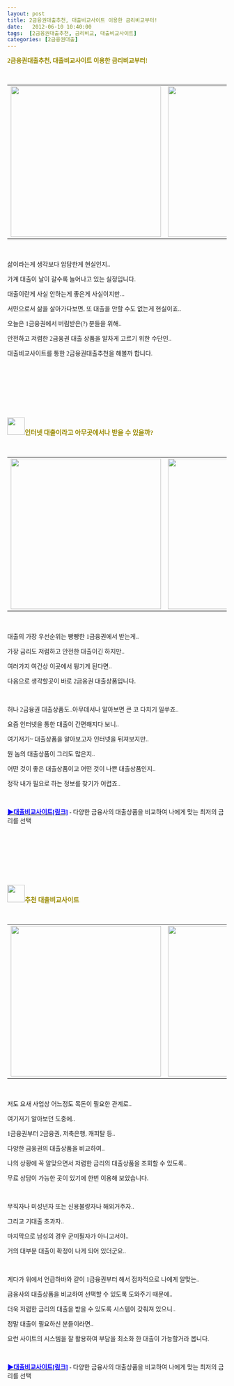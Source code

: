 ```yaml
---
layout: post
title: 2금융권대출추천, 대출비교사이트 이용한 금리비교부터!
date:   2012-06-10 10:40:00
tags:  [2금융권대출추천, 금리비교, 대출비교사이트]
categories: [2금융권대출]
---
```




<p><span style="font-family: gulim;"><strong><span style="color: rgb(153, 138, 0);">2금융권대출추천, 대출비교사이트 이용한 금리비교부터!</span></strong></span></p><p><span style="font-family: gulim;"></span>&nbsp;</p><p style="text-align: center;"><table align="center" border="0" cellspacing="5" cellpadding="0"><tbody><tr><td><span class="imageblock" style="width: 345px; height: auto; display: inline-block; max-width: 100%;"><img width="345" height="229" style="height: auto; cursor: pointer; max-width: 100%;" src="https://t1.daumcdn.net/cfile/tistory/177AC5394FD7EEB221" filename="img_business_25.jpg" filemime="image/jpeg"></span></td><td><span class="imageblock" style="width: 345px; height: auto; display: inline-block; max-width: 100%;"><img width="345" height="229" style="height: auto; cursor: pointer; max-width: 100%;" src="https://t1.daumcdn.net/cfile/tistory/1504BD394FD7EEB216" filename="img_business_20.jpg" filemime="image/jpeg"></span></td></tr></tbody></table><p></p><p><span style="font-family: gulim;"></span>&nbsp;</p><p><span style="font-family: gulim;">삶이라는게 생각보다 암담한게 현실인지..</span></p><p><span style="font-family: gulim;">가계 대출이 날이 갈수록 늘어나고 있는 실정입니다.</span></p><p><span style="font-family: gulim;">대출이란게 사실 안하는게 좋은게 사실이지만...</span></p><p><span style="font-family: gulim;">서민으로서 삶을 살아가다보면, 또 대출을 안할 수도 없는게 현실이죠..</span></p><p><span style="font-family: gulim;">오늘은 1금융권에서 버림받은(?) 분들을 위해..</span></p><p><span style="font-family: gulim;">안전하고 저렴한 2금융권 대출 상품을 알차게 고르기 위한 수단인..</span></p><p><span style="font-family: gulim;">대출비교사이트를 통한 2금융권대출추천을 해볼까 합니다.</span></p><p><span style="font-family: gulim;"></span>&nbsp;</p><p><span style="font-family: gulim;"></span>&nbsp;</p><p><span style="font-family: gulim;"></span>&nbsp;</p><p><span style="font-family: gulim;"></span>&nbsp;</p><p><span style="font-family: gulim;"><strong><span style="color: rgb(153, 138, 0); font-size: 11pt;"><span class="imageblock" style="width: 40px; height: auto; display: inline-block; max-width: 100%;"><img width="40" height="36" style="height: auto; max-width: 100%;" src="https://t1.daumcdn.net/cfile/tistory/197D60374FD7EF5015" filename="췤.jpg" filemime="image/jpeg"></span>인터넷 대출이라고 아무곳에서나 받을 수 있을까?</span></strong></span></p><p><span style="font-family: gulim;"></span>&nbsp;</p><p style="text-align: center;"><table align="center" border="0" cellspacing="5" cellpadding="0"><tbody><tr><td><span class="imageblock" style="width: 345px; height: auto; display: inline-block; max-width: 100%;"><img width="345" height="229" style="height: auto; cursor: pointer; max-width: 100%;" src="https://t1.daumcdn.net/cfile/tistory/157E71394FD7EEB320" filename="img_business_21.jpg" filemime="image/jpeg"></span></td><td><span class="imageblock" style="width: 345px; height: auto; display: inline-block; max-width: 100%;"><img width="345" height="229" style="height: auto; cursor: pointer; max-width: 100%;" src="https://t1.daumcdn.net/cfile/tistory/190328394FD7EEB318" filename="img_business_22.jpg" filemime="image/jpeg"></span></td></tr></tbody></table><p></p><p><span style="font-family: gulim;"></span></p><p><span style="font-family: gulim;"></span>&nbsp;</p><p><span style="font-family: gulim;">대출의 가장 우선순위는 빵빵한 1금융권에서 받는게..</span></p><p><span style="font-family: gulim;">가장 금리도 저렴하고 안전한 대출이긴 하지만..</span></p><p><span style="font-family: gulim;">여러가지 여건상 이곳에서 튕기게 된다면..</span></p><p><span style="font-family: gulim;">다음으로 생각할곳이 바로 2금융권 대출상품입니다.</span></p><p><span style="font-family: gulim;"></span>&nbsp;</p><p><span style="font-family: gulim;">허나 2금융권 대출상품도..아무데서나 알아보면 큰 코 다치기 일쑤죠..</span></p><p><span style="font-family: gulim;">요즘 인터넷을 통한 대출이 간편해지다 보니..</span></p><p><span style="font-family: gulim;">여기저기~ 대출상품을 알아보고자 인터넷을 뒤져보지만..</span></p><p><span style="font-family: gulim;">뭔 놈의 대출상품이 그리도 많은지..</span></p><p><span style="font-family: gulim;">어떤 것이 좋은 대출상품이고 어떤 것이 나쁜 대출상품인지..</span></p><p><span style="font-family: gulim;">정작 내가 필요로 하는 정보를 찾기가 어렵죠..</span></p><p><span style="font-family: gulim;"></span>&nbsp;</p><p><span style="font-family: gulim;"><strong><span style="color: rgb(9, 0, 255);"></span><a class="tx-link" href="https://search.leevra.com/search.leevra.com?q=%EB%8C%80%EC%B6%9C%EB%B9%84%EA%B5%90%EC%82%AC%EC%9D%B4%ED%8A%B8" target="_self"><span style="color: rgb(9, 0, 255);">▶대출비교사이트[링크]</span></a></strong> - 다양한 금융사의 대출상품을 비교하여&nbsp;나에게 맞는 최저의 금리를 선택</span></p><p><span style="font-family: gulim;"></span>&nbsp;</p><p>&nbsp;</p><p>&nbsp;</p><p><span style="font-family: gulim;"></span>&nbsp;</p><p><span style="font-family: gulim;"><strong><span style="color: rgb(153, 138, 0);"><span class="imageblock" style="width: 40px; height: auto; display: inline-block; max-width: 100%;"><img width="40" height="36" style="height: auto; max-width: 100%;" src="https://t1.daumcdn.net/cfile/tistory/197D60374FD7EF5015" filename="췤.jpg" filemime="image/jpeg"></span><span style="font-size: 11pt;">추천 대출비교사이트</span></span></strong></span></p><p><span style="font-family: gulim;"></span>&nbsp;</p><p style="text-align: center;"><table align="center" border="0" cellspacing="5" cellpadding="0"><tbody><tr><td><span class="imageblock" style="width: 345px; height: auto; display: inline-block; max-width: 100%;"><img width="345" height="229" style="height: auto; cursor: pointer; max-width: 100%;" src="https://t1.daumcdn.net/cfile/tistory/1477F2394FD7EEB426" filename="img_business_23.jpg" filemime="image/jpeg"></span></td><td><span class="imageblock" style="width: 345px; height: auto; display: inline-block; max-width: 100%;"><img width="345" height="229" style="height: auto; cursor: pointer; max-width: 100%;" src="https://t1.daumcdn.net/cfile/tistory/150BB3394FD7EEB40B" filename="img_business_24.jpg" filemime="image/jpeg"></span></td></tr></tbody></table><p></p><p><span style="font-family: gulim;"></span></p><p><span style="font-family: gulim;"></span>&nbsp;</p><p><span style="font-family: gulim;">저도 요새 사업상 어느정도 목돈이 필요한 관계로..</span></p><p><span style="font-family: gulim;">여기저기 알아보던 도중에..</span></p><p><span style="font-family: gulim;">1금융권부터 2금융권, 저축은행, 캐피탈 등..</span></p><p><span style="font-family: gulim;">다양한 금융권의 대출상품을 비교하여..</span></p><p><span style="font-family: gulim;">나의 상황에 꼭 알맞으면서 저렴한 금리의 대출상품을 조회할 수 있도록..</span></p><p><span style="font-family: gulim;">무료 상담이 가능한 곳이 있기에 한번 이용해 보았습니다.</span></p><p><span style="font-family: gulim;"></span>&nbsp;</p><p><span style="font-family: gulim;">무직자나 미성년자 또는 신용불량자나 해외거주자..</span></p><p><span style="font-family: gulim;">그리고 기대출 초과자..</span></p><p><span style="font-family: gulim;">마지막으로 남성의 경우 군미필자가 아니고서야..</span></p><p><span style="font-family: gulim;">거의 대부분 대출이 확정이 나게 되어 있더군요..</span></p><p><span style="font-family: gulim;"></span>&nbsp;</p><p><span style="font-family: gulim;">게다가 위에서 언급하바와 같이 1금융권부터 해서 점차적으로 나에게 알맞는..</span></p><p><span style="font-family: gulim;">금융사의 대출상품을 비교하여 선택할 수 있도록 도와주기 때문에..</span></p><p><span style="font-family: gulim;">더욱 저렴한 금리의 대출을 받을 수 있도록 시스템이 갖춰져 있으니..</span></p><p><span style="font-family: gulim;">정말 대출이 필요하신 분들이라면..</span></p><p><span style="font-family: gulim;">요런 사이트의 시스템을 잘 활용하여 부담을 최소화 한 대출이 가능할거라 봅니다.</span></p><p><span style="font-family: gulim;"></span>&nbsp;</p><p><span style="font-family: gulim;"><strong><span style="color: rgb(9, 0, 255);"></span><a class="tx-link" href="https://search.leevra.com/search.leevra.com?q=%EB%8C%80%EC%B6%9C%EB%B9%84%EA%B5%90%EC%82%AC%EC%9D%B4%ED%8A%B8" target="_self"><span style="color: rgb(9, 0, 255);">▶대출비교사이트[링크]</span></a></strong> - 다양한 금융사의 대출상품을 비교하여&nbsp;나에게 맞는 최저의 금리를 선택</span></p><p><span style="font-family: gulim;">&nbsp;<br></span></p>